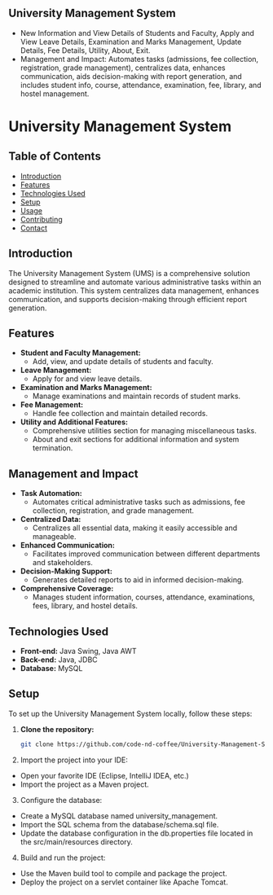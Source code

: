 ## University Management System

- New Information and View Details of Students and Faculty, Apply and View Leave Details, Examination and Marks Management, Update Details, Fee Details, Utility, About, Exit.
- Management and Impact: Automates tasks (admissions, fee collection, registration, grade management), centralizes data, enhances communication, aids decision-making with report generation, and includes student info, course, attendance, examination, fee, library, and hostel management.

# University Management System

## Table of Contents
- [Introduction](#introduction)
- [Features](#features)
- [Technologies Used](#technologies-used)
- [Setup](#setup)
- [Usage](#usage)
- [Contributing](#contributing)
- [Contact](#contact)

## Introduction
The University Management System (UMS) is a comprehensive solution designed to streamline and automate various administrative tasks within an academic institution. This system centralizes data management, enhances communication, and supports decision-making through efficient report generation.

## Features
- **Student and Faculty Management:**
  - Add, view, and update details of students and faculty.
- **Leave Management:**
  - Apply for and view leave details.
- **Examination and Marks Management:**
  - Manage examinations and maintain records of student marks.
- **Fee Management:**
  - Handle fee collection and maintain detailed records.
- **Utility and Additional Features:**
  - Comprehensive utilities section for managing miscellaneous tasks.
  - About and exit sections for additional information and system termination.

## Management and Impact
- **Task Automation:**
  - Automates critical administrative tasks such as admissions, fee collection, registration, and grade management.
- **Centralized Data:**
  - Centralizes all essential data, making it easily accessible and manageable.
- **Enhanced Communication:**
  - Facilitates improved communication between different departments and stakeholders.
- **Decision-Making Support:**
  - Generates detailed reports to aid in informed decision-making.
- **Comprehensive Coverage:**
  - Manages student information, courses, attendance, examinations, fees, library, and hostel details.

## Technologies Used
- **Front-end:** Java Swing, Java AWT
- **Back-end:** Java, JDBC
- **Database:** MySQL

## Setup
To set up the University Management System locally, follow these steps:

1. **Clone the repository:**
   ```sh
   git clone https://github.com/code-nd-coffee/University-Management-System.git

2. Import the project into your IDE:
- Open your favorite IDE (Eclipse, IntelliJ IDEA, etc.)
- Import the project as a Maven project.

3. Configure the database:
- Create a MySQL database named university_management.
- Import the SQL schema from the database/schema.sql file.
- Update the database configuration in the db.properties file located in the src/main/resources directory.

4. Build and run the project:
- Use the Maven build tool to compile and package the project.
- Deploy the project on a servlet container like Apache Tomcat.

